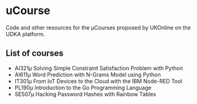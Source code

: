 # uCourse

Code and other resources for the µCourses proposed by UKOnline on the UDKA platform.


## List of courses

- AI321µ Solving Simple Constraint Satisfaction Problem with Python
- AI611µ Word Prediction with N-Grams Model using Python
- IT301µ From IoT Devices to the Cloud with the IBM Node-RED Tool
- PL190µ Introduction to the Go Programming Language
- SE507µ Hacking Password Hashes with Rainbow Tables

